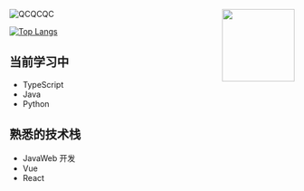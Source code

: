 <img align='right' src='http://sukasuka-anime.com/core_sys/images/contents/00000017/block/00000060/00000047.png?1684117971' width='128px'></img>
![QCQCQC](https://github-readme-stats.vercel.app/api?username=pqcqaq&show_icons=true&theme=transparent)

[![Top Langs](https://github-readme-stats.vercel.app/api/top-langs/?username=pqcqaq&size_weight=0.5&count_weight=0.5&langs_count=8)](https://github.com/anuraghazra/github-readme-stats)

## 当前学习中
- TypeScript
- Java
- Python

## 熟悉的技术栈
- JavaWeb 开发
- Vue
- React